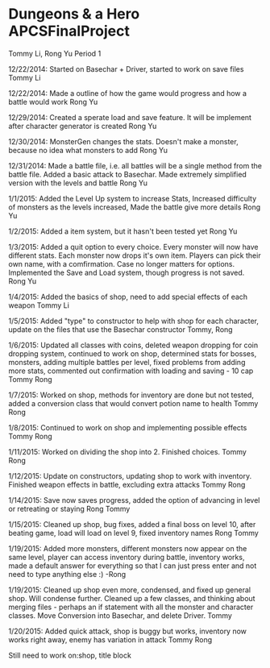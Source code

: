 Dungeons & a Hero
APCSFinalProject
================

Tommy Li, Rong Yu
Period 1

12/22/2014: Started on Basechar + Driver, started to work on save files  Tommy Li

12/22/2014: Made a outline of how the game would progress and how a battle would work  Rong Yu

12/29/2014: Created a sperate load and save feature. It will be implement after character generator is created Rong Yu

12/30/2014: MonsterGen changes the stats. Doesn't make a monster, because no idea what monsters to add Rong Yu

12/31/2014: Made a battle file, i.e. all battles will be a single method from the battle file. Added a basic attack to Basechar. Made extremely simplified version with the levels and battle Rong Yu

1/1/2015: Added the Level Up system to increase Stats, Increased difficulty of monsters as the levels increased, Made the battle give more details Rong Yu

1/2/2015: Added a item system, but it hasn't been tested yet Rong Yu

1/3/2015: Added a quit option to every choice. Every monster will now have different stats. Each monster now drops it's own item. Players can pick their own name, with a comfirmation. Case no longer matters for options. Implemented the Save and Load system, though progress is not saved. Rong Yu

1/4/2015: Added the basics of shop, need to add special effects of each weapon Tommy Li

1/5/2015: Added "type" to constructor to help with shop for each character, update on the files that use the Basechar constructor Tommy, Rong

1/6/2015: Updated all classes with coins, deleted weapon dropping for coin dropping system, continued to work on shop, determined stats for bosses, monsters, adding multiple battles per level, fixed problems from adding more stats, commented out confirmation with loading and saving - 10 cap Tommy Rong

1/7/2015: Worked on shop, methods for inventory are done but not tested, added a conversion class that would convert potion name to health Tommy Rong

1/8/2015: Continued to work on shop and implementing possible effects Tommy Rong

1/11/2015: Worked on dividing the shop into 2. Finished choices. Tommy Rong

1/12/2015: Update on constructors, updating shop to work with inventory. Finished weapon effects in battle, excluding extra attacks Tommy Rong

1/14/2015: Save now saves progress, added the option of advancing in level or retreating or staying Rong Tommy

1/15/2015: Cleaned up shop, bug fixes, added a final boss on level 10, after beating game, load will load on level 9, fixed inventory names Rong Tommy

1/19/2015: Added more monsters, different monsters now appear on the same level, player can access inventory during battle, inventory works, made a default answer for everything so that I can just press enter and not need to type anything else :) -Rong

1/19/2015: Cleaned up shop even more, condensed, and fixed up general shop. Will condense further. Cleaned up a few classes, and thinking about merging files - perhaps an if statement with all the monster and character classes. Move Conversion into Basechar, and delete Driver. Tommy

1/20/2015: Added quick attack, shop is buggy but works, inventory now works right away, enemy has variation in attack Tommy Rong

Still need to work on:shop, title block
